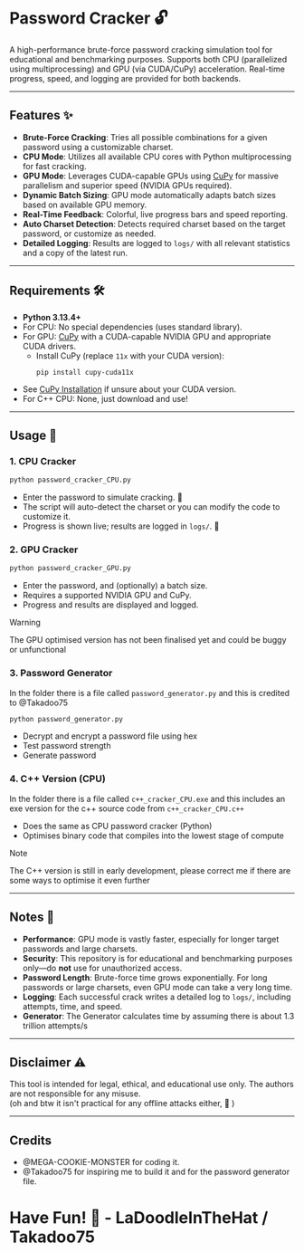 # Password Cracker 🔓

A high-performance brute-force password cracking simulation tool for educational and benchmarking purposes. Supports both CPU (parallelized using multiprocessing) and GPU (via CUDA/CuPy) acceleration. Real-time progress, speed, and logging are provided for both backends.

---

## Features ✨

- **Brute-Force Cracking**: Tries all possible combinations for a given password using a customizable charset.
- **CPU Mode**: Utilizes all available CPU cores with Python multiprocessing for fast cracking. 
- **GPU Mode**: Leverages CUDA-capable GPUs using [CuPy](https://cupy.dev/) for massive parallelism and superior speed (NVIDIA GPUs required).
- **Dynamic Batch Sizing**: GPU mode automatically adapts batch sizes based on available GPU memory.
- **Real-Time Feedback**: Colorful, live progress bars and speed reporting.
- **Auto Charset Detection**: Detects required charset based on the target password, or customize as needed.
- **Detailed Logging**: Results are logged to `logs/` with all relevant statistics and a copy of the latest run.

---

## Requirements 🛠️

- **Python 3.13.4+**
- For CPU: No special dependencies (uses standard library).
- For GPU: [CuPy](https://cupy.dev/) with a CUDA-capable NVIDIA GPU and appropriate CUDA drivers.
  - Install CuPy (replace `11x` with your CUDA version):  
    ```
    pip install cupy-cuda11x
    ```
- See [CuPy Installation](https://docs.cupy.dev/en/stable/install.html) if unsure about your CUDA version.
- For C++ CPU: None, just download and use!

---

## Usage 🚀

### 1. CPU Cracker

```bash
python password_cracker_CPU.py
```

- Enter the password to simulate cracking. 🔑
- The script will auto-detect the charset or you can modify the code to customize it.
- Progress is shown live; results are logged in `logs/`. 📂

### 2. GPU Cracker

```bash
python password_cracker_GPU.py
```

- Enter the password, and (optionally) a batch size.
- Requires a supported NVIDIA GPU and CuPy. 
- Progress and results are displayed and logged. 

>[!WARNING]
>The GPU optimised version has not been finalised yet and could be buggy or unfunctional

### 3. Password Generator

In the folder there is a file called ```password_generator.py``` and this is credited to @Takadoo75

```bash
python password_generator.py
```

- Decrypt and encrypt a password file using hex
- Test password strength
- Generate password

### 4. C++ Version (CPU)

In the folder there is a file called `c++_cracker_CPU.exe` and this includes an exe version for the c++ source code from `c++_cracker_CPU.c++`

- Does the same as CPU password cracker (Python)
- Optimises binary code that compiles into the lowest stage of compute

>[!NOTE]
>The C++ version is still in early development, please correct me if there are some ways to optimise it even further

---

## Notes 📝

- **Performance**: GPU mode is vastly faster, especially for longer target passwords and large charsets. 
- **Security**: This repository is for educational and benchmarking purposes only—do **not** use for unauthorized access. 
- **Password Length**: Brute-force time grows exponentially. For long passwords or large charsets, even GPU mode can take a very long time. 
- **Logging**: Each successful crack writes a detailed log to `logs/`, including attempts, time, and speed. 
- **Generator**: The Generator calculates time by assuming there is about 1.3 trillion attempts/s

---

## Disclaimer ⚠️    

This tool is intended for legal, ethical, and educational use only. The authors are not responsible for any misuse.  
(oh and btw it isn't practical for any offline attacks either, 🙂 )

---

## Credits

- @MEGA-COOKIE-MONSTER for coding it.
- @Takadoo75 for inspiring me to build it and for the password generator file.

# Have Fun! 🎉 - LaDoodleInTheHat / Takadoo75
